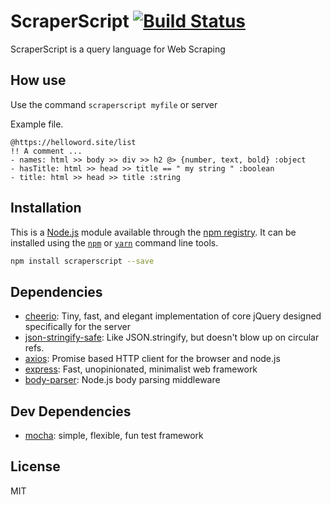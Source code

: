 # ScraperScript [![Build Status](https://travis-ci.org/TiagoDanin/ScraperScript.png?branch=master)](https://travis-ci.org/TiagoDanin/ScraperScript)

ScraperScript is a query language for Web Scraping

## How use

Use the command `scraperscript myfile` or server

Example file.

```
@https://helloword.site/list
!! A comment ...
- names: html >> body >> div >> h2 @> {number, text, bold} :object
- hasTitle: html >> head >> title == " my string " :boolean
- title: html >> head >> title :string
```

## Installation

This is a [Node.js](https://nodejs.org/) module available through the
[npm registry](https://www.npmjs.com/). It can be installed using the
[`npm`](https://docs.npmjs.com/getting-started/installing-npm-packages-locally)
or
[`yarn`](https://yarnpkg.com/en/)
command line tools.

```sh
npm install scraperscript --save
```

## Dependencies

- [cheerio](https://ghub.io/cheerio): Tiny, fast, and elegant implementation of core jQuery designed specifically for the server
- [json-stringify-safe](https://ghub.io/json-stringify-safe): Like JSON.stringify, but doesn&#39;t blow up on circular refs.
- [axios](https://ghub.io/axios): Promise based HTTP client for the browser and node.js
- [express](https://ghub.io/express): Fast, unopinionated, minimalist web framework
- [body-parser](https://ghub.io/body-parser): Node.js body parsing middleware

## Dev Dependencies

- [mocha](https://ghub.io/mocha): simple, flexible, fun test framework

## License

MIT
